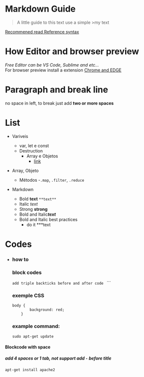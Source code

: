 # Markdown Guide

> A little guide to this text use a simple >my text  

[Recommened read Reference syntax](https://www.markdownguide.org/basic-syntax/)

# How Editor and browser preview
*Free Editor can be VS Code, Sublime and etc...*  
For browser preview install a extension [Chrome and EDGE](https://chrome.google.com/webstore/detail/markdown-viewer/ckkdlimhmcjmikdlpkmbgfkaikojcbjk)

# Paragraph and break line
no space in left, to break just add **two or more spaces**


# List
- Variveis
    - var, let e const
    - Destruction
        - Array e Objetos
            - [link](http://linkhere.com)


- Array, Objeto
    - Métodos
        -`.map`, `.filter`, `.reduce`

- Markdown

    - Bold **text** `**text**`
    - Italic *text*
    - Strong __strong__
    - Bold and Italic***text***
    - Bold and Italic best practices
        - do it ***text

# Codes
- ### how to
    ### block codes
    ```add triple backticks before and after code ``` ```
    ### exemple CSS
    ```
    body {
            background: red;
        }
    ```
    ### example command:
    ``` 
    sudo apt-get update
    ```    

#### Blockcode with space
##### add 4 spaces or 1 tab, not support add `-` before title
    apt-get install apache2


